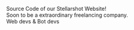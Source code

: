 Source Code of our Stellarshot Website!
<br>
Soon to be a extraordinary freelancing company.
<br>
Web devs & Bot devs

